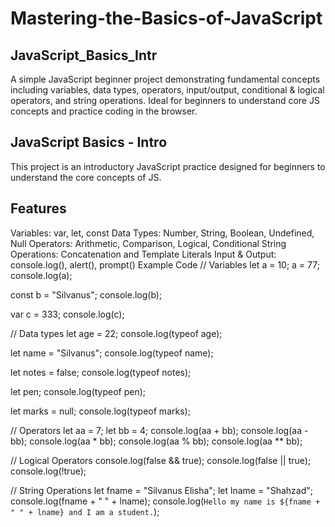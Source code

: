 # Mastering-the-Basics-of-JavaScript

## JavaScript_Basics_Intr

A simple JavaScript beginner project demonstrating fundamental concepts including variables, data types, operators, input/output, conditional & logical operators, and string operations. Ideal for beginners to understand core JS concepts and practice coding in the browser.

## JavaScript Basics - Intro

This project is an introductory JavaScript practice designed for beginners to understand the core concepts of JS.

## Features

Variables: var, let, const
Data Types: Number, String, Boolean, Undefined, Null
Operators: Arithmetic, Comparison, Logical, Conditional
String Operations: Concatenation and Template Literals
Input & Output: console.log(), alert(), prompt()
Example Code
// Variables
let a = 10;
a = 77;
console.log(a);

const b = "Silvanus";
console.log(b);

var c = 333;
console.log(c);

// Data types
let age = 22;
console.log(typeof age);

let name = "Silvanus";
console.log(typeof name);

let notes = false;
console.log(typeof notes);

let pen;
console.log(typeof pen);

let marks = null;
console.log(typeof marks);

// Operators
let aa = 7;
let bb = 4;
console.log(aa + bb);
console.log(aa - bb);
console.log(aa * bb);
console.log(aa % bb);
console.log(aa ** bb);

// Logical Operators
console.log(false && true);
console.log(false || true);
console.log(!true);

// String Operations
let fname = "Silvanus Elisha";
let lname = "Shahzad";
console.log(fname + " " + lname);
console.log(`Hello my name is ${fname + " " + lname} and I am a student.`);

